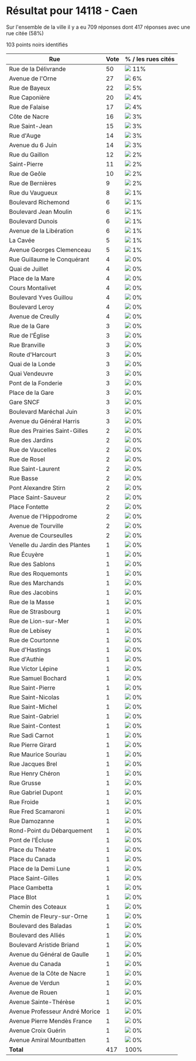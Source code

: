 # Résultat pour 14118 - Caen

Sur l'ensemble de la ville il y a eu 709 réponses dont 417 réponses avec une rue citée (58%)

103 points noirs identifiés

| Rue | Vote | % / les rues cités|
|-----|------|-------------------|
| Rue de la Délivrande | 50 | <img src="../../img/bar_11.gif" />&nbsp;11%|
| Avenue de l'Orne | 27 | <img src="../../img/bar_6.gif" />&nbsp;6%|
| Rue de Bayeux | 22 | <img src="../../img/bar_5.gif" />&nbsp;5%|
| Rue Caponière | 20 | <img src="../../img/bar_4.gif" />&nbsp;4%|
| Rue de Falaise | 17 | <img src="../../img/bar_4.gif" />&nbsp;4%|
| Côte de Nacre | 16 | <img src="../../img/bar_3.gif" />&nbsp;3%|
| Rue Saint-Jean | 15 | <img src="../../img/bar_3.gif" />&nbsp;3%|
| Rue d'Auge | 14 | <img src="../../img/bar_3.gif" />&nbsp;3%|
| Avenue du 6 Juin | 14 | <img src="../../img/bar_3.gif" />&nbsp;3%|
| Rue du Gaillon | 12 | <img src="../../img/bar_2.gif" />&nbsp;2%|
| Saint-Pierre | 11 | <img src="../../img/bar_2.gif" />&nbsp;2%|
| Rue de Geôle | 10 | <img src="../../img/bar_2.gif" />&nbsp;2%|
| Rue de Bernières | 9 | <img src="../../img/bar_2.gif" />&nbsp;2%|
| Rue du Vaugueux | 8 | <img src="../../img/bar_1.gif" />&nbsp;1%|
| Boulevard Richemond | 6 | <img src="../../img/bar_1.gif" />&nbsp;1%|
| Boulevard Jean Moulin | 6 | <img src="../../img/bar_1.gif" />&nbsp;1%|
| Boulevard Dunois | 6 | <img src="../../img/bar_1.gif" />&nbsp;1%|
| Avenue de la Libération | 6 | <img src="../../img/bar_1.gif" />&nbsp;1%|
| La Cavée | 5 | <img src="../../img/bar_1.gif" />&nbsp;1%|
| Avenue Georges Clemenceau | 5 | <img src="../../img/bar_1.gif" />&nbsp;1%|
| Rue Guillaume le Conquérant | 4 | <img src="../../img/bar_0.gif" />&nbsp;0%|
| Quai de Juillet | 4 | <img src="../../img/bar_0.gif" />&nbsp;0%|
| Place de la Mare | 4 | <img src="../../img/bar_0.gif" />&nbsp;0%|
| Cours Montalivet | 4 | <img src="../../img/bar_0.gif" />&nbsp;0%|
| Boulevard Yves Guillou | 4 | <img src="../../img/bar_0.gif" />&nbsp;0%|
| Boulevard Leroy | 4 | <img src="../../img/bar_0.gif" />&nbsp;0%|
| Avenue de Creully | 4 | <img src="../../img/bar_0.gif" />&nbsp;0%|
| Rue de la Gare | 3 | <img src="../../img/bar_0.gif" />&nbsp;0%|
| Rue de l'Église | 3 | <img src="../../img/bar_0.gif" />&nbsp;0%|
| Rue Branville | 3 | <img src="../../img/bar_0.gif" />&nbsp;0%|
| Route d'Harcourt | 3 | <img src="../../img/bar_0.gif" />&nbsp;0%|
| Quai de la Londe | 3 | <img src="../../img/bar_0.gif" />&nbsp;0%|
| Quai Vendeuvre | 3 | <img src="../../img/bar_0.gif" />&nbsp;0%|
| Pont de la Fonderie | 3 | <img src="../../img/bar_0.gif" />&nbsp;0%|
| Place de la Gare | 3 | <img src="../../img/bar_0.gif" />&nbsp;0%|
| Gare SNCF | 3 | <img src="../../img/bar_0.gif" />&nbsp;0%|
| Boulevard Maréchal Juin | 3 | <img src="../../img/bar_0.gif" />&nbsp;0%|
| Avenue du Général Harris | 3 | <img src="../../img/bar_0.gif" />&nbsp;0%|
| Rue des Prairies Saint-Gilles | 2 | <img src="../../img/bar_0.gif" />&nbsp;0%|
| Rue des Jardins | 2 | <img src="../../img/bar_0.gif" />&nbsp;0%|
| Rue de Vaucelles | 2 | <img src="../../img/bar_0.gif" />&nbsp;0%|
| Rue de Rosel | 2 | <img src="../../img/bar_0.gif" />&nbsp;0%|
| Rue Saint-Laurent | 2 | <img src="../../img/bar_0.gif" />&nbsp;0%|
| Rue Basse | 2 | <img src="../../img/bar_0.gif" />&nbsp;0%|
| Pont Alexandre Stirn | 2 | <img src="../../img/bar_0.gif" />&nbsp;0%|
| Place Saint-Sauveur | 2 | <img src="../../img/bar_0.gif" />&nbsp;0%|
| Place Fontette | 2 | <img src="../../img/bar_0.gif" />&nbsp;0%|
| Avenue de l'Hippodrome | 2 | <img src="../../img/bar_0.gif" />&nbsp;0%|
| Avenue de Tourville | 2 | <img src="../../img/bar_0.gif" />&nbsp;0%|
| Avenue de Courseulles | 2 | <img src="../../img/bar_0.gif" />&nbsp;0%|
| Venelle du Jardin des Plantes | 1 | <img src="../../img/bar_0.gif" />&nbsp;0%|
| Rue Écuyère | 1 | <img src="../../img/bar_0.gif" />&nbsp;0%|
| Rue des Sablons | 1 | <img src="../../img/bar_0.gif" />&nbsp;0%|
| Rue des Roquemonts | 1 | <img src="../../img/bar_0.gif" />&nbsp;0%|
| Rue des Marchands | 1 | <img src="../../img/bar_0.gif" />&nbsp;0%|
| Rue des Jacobins | 1 | <img src="../../img/bar_0.gif" />&nbsp;0%|
| Rue de la Masse | 1 | <img src="../../img/bar_0.gif" />&nbsp;0%|
| Rue de Strasbourg | 1 | <img src="../../img/bar_0.gif" />&nbsp;0%|
| Rue de Lion-sur-Mer | 1 | <img src="../../img/bar_0.gif" />&nbsp;0%|
| Rue de Lebisey | 1 | <img src="../../img/bar_0.gif" />&nbsp;0%|
| Rue de Courtonne | 1 | <img src="../../img/bar_0.gif" />&nbsp;0%|
| Rue d'Hastings | 1 | <img src="../../img/bar_0.gif" />&nbsp;0%|
| Rue d'Authie | 1 | <img src="../../img/bar_0.gif" />&nbsp;0%|
| Rue Victor Lépine | 1 | <img src="../../img/bar_0.gif" />&nbsp;0%|
| Rue Samuel Bochard | 1 | <img src="../../img/bar_0.gif" />&nbsp;0%|
| Rue Saint-Pierre | 1 | <img src="../../img/bar_0.gif" />&nbsp;0%|
| Rue Saint-Nicolas | 1 | <img src="../../img/bar_0.gif" />&nbsp;0%|
| Rue Saint-Michel | 1 | <img src="../../img/bar_0.gif" />&nbsp;0%|
| Rue Saint-Gabriel | 1 | <img src="../../img/bar_0.gif" />&nbsp;0%|
| Rue Saint-Contest | 1 | <img src="../../img/bar_0.gif" />&nbsp;0%|
| Rue Sadi Carnot | 1 | <img src="../../img/bar_0.gif" />&nbsp;0%|
| Rue Pierre Girard | 1 | <img src="../../img/bar_0.gif" />&nbsp;0%|
| Rue Maurice Souriau | 1 | <img src="../../img/bar_0.gif" />&nbsp;0%|
| Rue Jacques Brel | 1 | <img src="../../img/bar_0.gif" />&nbsp;0%|
| Rue Henry Chéron | 1 | <img src="../../img/bar_0.gif" />&nbsp;0%|
| Rue Grusse | 1 | <img src="../../img/bar_0.gif" />&nbsp;0%|
| Rue Gabriel Dupont | 1 | <img src="../../img/bar_0.gif" />&nbsp;0%|
| Rue Froide | 1 | <img src="../../img/bar_0.gif" />&nbsp;0%|
| Rue Fred Scamaroni | 1 | <img src="../../img/bar_0.gif" />&nbsp;0%|
| Rue Damozanne | 1 | <img src="../../img/bar_0.gif" />&nbsp;0%|
| Rond-Point du Débarquement | 1 | <img src="../../img/bar_0.gif" />&nbsp;0%|
| Pont de l'Écluse | 1 | <img src="../../img/bar_0.gif" />&nbsp;0%|
| Place du Théatre | 1 | <img src="../../img/bar_0.gif" />&nbsp;0%|
| Place du Canada | 1 | <img src="../../img/bar_0.gif" />&nbsp;0%|
| Place de la Demi Lune | 1 | <img src="../../img/bar_0.gif" />&nbsp;0%|
| Place Saint-Gilles | 1 | <img src="../../img/bar_0.gif" />&nbsp;0%|
| Place Gambetta | 1 | <img src="../../img/bar_0.gif" />&nbsp;0%|
| Place Blot | 1 | <img src="../../img/bar_0.gif" />&nbsp;0%|
| Chemin des Coteaux | 1 | <img src="../../img/bar_0.gif" />&nbsp;0%|
| Chemin de Fleury-sur-Orne | 1 | <img src="../../img/bar_0.gif" />&nbsp;0%|
| Boulevard des Baladas | 1 | <img src="../../img/bar_0.gif" />&nbsp;0%|
| Boulevard des Alliés | 1 | <img src="../../img/bar_0.gif" />&nbsp;0%|
| Boulevard Aristide Briand | 1 | <img src="../../img/bar_0.gif" />&nbsp;0%|
| Avenue du Général de Gaulle | 1 | <img src="../../img/bar_0.gif" />&nbsp;0%|
| Avenue du Canada | 1 | <img src="../../img/bar_0.gif" />&nbsp;0%|
| Avenue de la Côte de Nacre | 1 | <img src="../../img/bar_0.gif" />&nbsp;0%|
| Avenue de Verdun | 1 | <img src="../../img/bar_0.gif" />&nbsp;0%|
| Avenue de Rouen | 1 | <img src="../../img/bar_0.gif" />&nbsp;0%|
| Avenue Sainte-Thérèse | 1 | <img src="../../img/bar_0.gif" />&nbsp;0%|
| Avenue Professeur André Morice | 1 | <img src="../../img/bar_0.gif" />&nbsp;0%|
| Avenue Pierre Mendès France | 1 | <img src="../../img/bar_0.gif" />&nbsp;0%|
| Avenue Croix Guérin | 1 | <img src="../../img/bar_0.gif" />&nbsp;0%|
| Avenue Amiral Mountbatten | 1 | <img src="../../img/bar_0.gif" />&nbsp;0%|
| **Total** | 417 | 100%|
